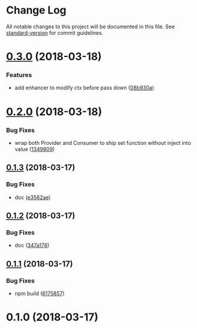 # Change Log

All notable changes to this project will be documented in this file. See [standard-version](https://github.com/conventional-changelog/standard-version) for commit guidelines.

<a name="0.3.0"></a>
# [0.3.0](https://github.com/ericfong/create-mutable-context/compare/v0.2.0...v0.3.0) (2018-03-18)


### Features

* add enhancer to modify ctx before pass down ([08b930a](https://github.com/ericfong/create-mutable-context/commit/08b930a))



<a name="0.2.0"></a>
# [0.2.0](https://github.com/ericfong/create-mutable-context/compare/v0.1.3...v0.2.0) (2018-03-18)


### Bug Fixes

* wrap both Provider and Consumer to ship set function without inject into value ([1349809](https://github.com/ericfong/create-mutable-context/commit/1349809))



<a name="0.1.3"></a>
## [0.1.3](https://github.com/ericfong/create-mutable-context/compare/v0.1.2...v0.1.3) (2018-03-17)


### Bug Fixes

* doc ([e3562ae](https://github.com/ericfong/create-mutable-context/commit/e3562ae))



<a name="0.1.2"></a>
## [0.1.2](https://github.com/ericfong/create-mutable-context/compare/v0.1.1...v0.1.2) (2018-03-17)


### Bug Fixes

* doc ([347a178](https://github.com/ericfong/create-mutable-context/commit/347a178))



<a name="0.1.1"></a>
## [0.1.1](https://github.com/ericfong/create-mutable-context/compare/v0.1.0...v0.1.1) (2018-03-17)


### Bug Fixes

* npm build ([6175857](https://github.com/ericfong/create-mutable-context/commit/6175857))



<a name="0.1.0"></a>
# 0.1.0 (2018-03-17)
